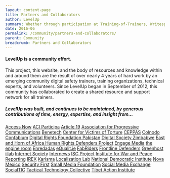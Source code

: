 ```yaml
---
layout: content-page
title: Partners and Collaborators
author: LevelUp
summary: Whether through participation at Training-of-Trainers, Writesprint, or Localization Sprint workshops, contribution or localization of site content, community outreach and promotion, technical and strategic support, or research and need-finding efforts, this project would not be possible without the support and committment of these individuals and organizations.
date: 2016-06
permalink: /community/partners-and-collaborators/
parent: Community
breadcrumb: Partners and Collaborators
---
```

#### LevelUp is a community effort.

This project, this website, and the body of resources and knowledge within and around them are the result of over nearly 4 years of hard work by an emerging community digital safety trainers, training organizations, technical experts, and volunteers. Since LevelUp began in September of 2012, this community has collaborated to create a shared resource and support network for all trainers.

#####  LevelUp was built, and continues to be maintained, by generous contributions of time, energy, expertise, and insight from...

[Access Now]()
[ACI Participa]()
[Article 19]()
[Association for Progressive Communications]()
[Benetech]()
[Center for Victims of Torture]()
[CEPPAS]()
[Colnodo]()
[Confabium]()
[Digital Rights Foundation Pakistan]()
[Digital Society Zimbabwe]()
[East and Horn of Africa Human Rights Defenders Project]()
[Engage Media]()
[the engine room]()
[Enredadas]()
[eQualit.ie]()
[FabRiders]()
[Frontline Defenders]()
[Greenhost]()
[iilab]()
[Internet Society]()
[Internews]()
[ISC Project]()
[Institute for War and Peace Reporting]()
[IREX]()
[Karisma]()
[Localization Lab]()
[National Democratic Institute]()
[Nova Mexico]()
[Security First]()
[Small Media Foundation]()
[Social Media Exchange]()
[SocialTIC]()
[Tactical Technology Collective]()
[Tibet Action Institute]()
